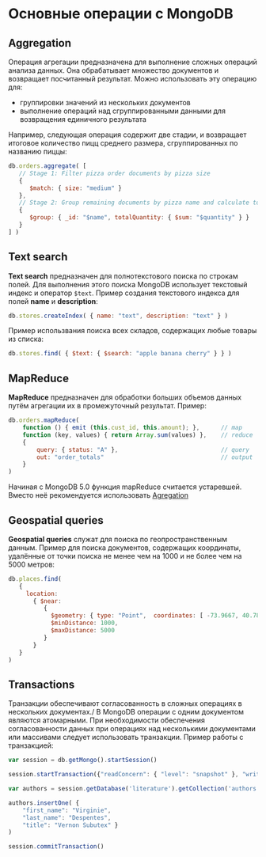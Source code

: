 # Основные операции с MongoDB

## Aggregation
Операция агрегации предназначена для выполнение сложных операций анализа данных.
Она обрабатывает множество документов и возвращает посчитанный результат.
Можно использовать эту операцию для:
* группировки значений из нескольких документов
* выполнение операций над сгруппированными данными для возвращения единичного результата

Например, следующая операция содержит две стадии, и возвращает итоговое количество пицц среднего размера,
сгруппированных по названию пиццы:
``` js
db.orders.aggregate( [
   // Stage 1: Filter pizza order documents by pizza size
   {
      $match: { size: "medium" }
   },
   // Stage 2: Group remaining documents by pizza name and calculate total quantity
   {
      $group: { _id: "$name", totalQuantity: { $sum: "$quantity" } }
   }
] )
```

## Text search
**Text search** предназначен для полнотекстового поиска по строкам полей.
Для выполнения этого поиска MongoDB использует текстовый индекс и оператор `$text`.
Пример создания текстового индекса для полей **name** и **description**:
``` js
db.stores.createIndex( { name: "text", description: "text" } )
```

Пример использвания поиска всех складов, содержащих любые товары из списка:
``` js
db.stores.find( { $text: { $search: "apple banana cherry" } } )
```

## MapReduce
**MapReduce** предназначен для обработки больших объемов данных путём агрегации их в промежуточный результат.
Пример:
``` js
db.orders.mapReduce(
    function () { emit (this.cust_id, this.amount); },      // map
    function (key, values) { return Array.sum(values) },    // reduce
    {
        query: { status: "A" },                             // query
        out: "order_totals"                                 // output
    }
)
```

Начиная с MongoDB 5.0 функция mapReduce считается устаревшей. Вместо неё рекомендуется использовать [Agregation](#aggregation)

## Geospatial queries
**Geospatial queries** служат для поиска по геопространственным данным.
Пример для поиска документов, содержащих координаты, удалённые от точки поиска не менее чем на 1000 и не более чем на 5000 метров:
``` js
db.places.find(
   {
     location:
       { $near:
          {
            $geometry: { type: "Point",  coordinates: [ -73.9667, 40.78 ] },
            $minDistance: 1000,
            $maxDistance: 5000
          }
       }
   }
)
```

## Transactions
Транзакции обеспечивают согласованность в сложных операциях в нескольких документах./
В MongoDB операции с одним документом являются атомарными.
При необходимости обеспечения согласованности данных при операциях над несколькими документами или массивами следует использовать транзакции.
Пример работы с транзакцией:
``` js
var session = db.getMongo().startSession()

session.startTransaction({"readConcern": { "level": "snapshot" }, "writeConcern": { "w": "majority" } })

var authors = session.getDatabase('literature').getCollection('authors')

authors.insertOne( {
    "first_name": "Virginie",
    "last_name": "Despentes",
    "title": "Vernon Subutex" }
)

session.commitTransaction()
```